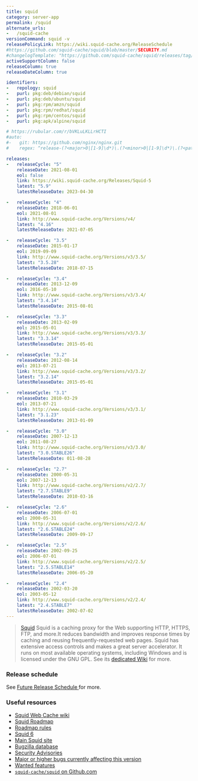 ```yaml
---
title: squid
category: server-app
permalink: /squid
alternate_urls:
-   /squid-cache
versionCommand: squid -v
releasePolicyLink: https://wiki.squid-cache.org/ReleaseSchedule
#https://github.com/squid-cache/squid/blob/master/SECURITY.md
#changelogTemplate: "https://github.com/squid-cache/squid/releases/tag/v__LATEST__"
activeSupportColumn: false
releaseColumn: true
releaseDateColumn: true

identifiers:
-   repology: squid
-   purl: pkg:deb/debian/squid
-   purl: pkg:deb/ubuntu/squid
-   purl: pkg:rpm/amzn/squid
-   purl: pkg:rpm/redhat/squid
-   purl: pkg:rpm/centos/squid
-   purl: pkg:apk/alpine/squid

# https://rubular.com/r/bVKLuLKLLrHCTI
#auto:
#-   git: https://github.com/nginx/nginx.git
#    regex: ^release-(?<major>0|[1-9]\d*)\.(?<minor>0|[1-9]\d*)\.(?<patch>0|[1-9]\d*)$

releases:
-   releaseCycle: "5"
    releaseDate: 2021-08-01
    eol: false
    link: https://wiki.squid-cache.org/Releases/Squid-5
    latest: "5.9"
    latestReleaseDate: 2023-04-30

-   releaseCycle: "4"
    releaseDate: 2018-06-01
    eol: 2021-08-01
    link: http://www.squid-cache.org/Versions/v4/
    latest: "4.16"
    latestReleaseDate: 2021-07-05 

-   releaseCycle: "3.5"
    releaseDate: 2015-01-17
    eol: 2019-09-09
    link: http://www.squid-cache.org/Versions/v3/3.5/
    latest: "3.5.28"
    latestReleaseDate: 2018-07-15

-   releaseCycle: "3.4"
    releaseDate: 2013-12-09
    eol: 2016-05-10
    link: http://www.squid-cache.org/Versions/v3/3.4/
    latest: "3.4.14"
    latestReleaseDate: 2015-08-01

-   releaseCycle: "3.3"
    releaseDate: 2013-02-09
    eol: 2015-05-01
    link: http://www.squid-cache.org/Versions/v3/3.3/
    latest: "3.3.14"
    latestReleaseDate: 2015-05-01

-   releaseCycle: "3.2"
    releaseDate: 2012-08-14
    eol: 2013-07-21
    link: http://www.squid-cache.org/Versions/v3/3.2/
    latest: "3.2.14"
    latestReleaseDate: 2015-05-01

-   releaseCycle: "3.1"
    releaseDate: 2010-03-29
    eol: 2013-07-21
    link: http://www.squid-cache.org/Versions/v3/3.1/
    latest: "3.1.23"
    latestReleaseDate: 2013-01-09

-   releaseCycle: "3.0"
    releaseDate: 2007-12-13
    eol: 2011-08-27
    link: http://www.squid-cache.org/Versions/v3/3.0/
    latest: "3.0.STABLE26"
    latestReleaseDate: 011-08-28

-   releaseCycle: "2.7"
    releaseDate: 2000-05-31
    eol: 2007-12-13
    link: http://www.squid-cache.org/Versions/v2/2.7/
    latest: "2.7.STABLE9"
    latestReleaseDate: 2010-03-16

-   releaseCycle: "2.6"
    releaseDate: 2006-07-01
    eol: 2000-05-31
    link: http://www.squid-cache.org/Versions/v2/2.6/
    latest: "2.6.STABLE24"
    latestReleaseDate: 2009-09-17

-   releaseCycle: "2.5"
    releaseDate: 2002-09-25
    eol: 2006-07-01
    link: http://www.squid-cache.org/Versions/v2/2.5/
    latest: "2.5.STABLE14"
    latestReleaseDate: 2006-05-20

-   releaseCycle: "2.4"
    releaseDate: 2002-03-20
    eol: 2003-05-12
    link: http://www.squid-cache.org/Versions/v2/2.4/
    latest: "2.4.STABLE7"
    latestReleaseDate: 2002-07-02
---
```


> [Squid](http://www.squid-cache.org/) Squid is a caching proxy for the Web supporting HTTP, HTTPS, FTP, and more.It reduces bandwidth and improves response times by caching and reusing frequently-requested web pages. Squid has extensive access controls and makes a great server accelerator. It runs on most available operating systems, including Windows and is licensed under the GNU GPL. See its [dedicated Wiki](https://wiki.squid-cache.org/) for more.
### Release schedule

See [Future Release Schedule ](https://wiki.squid-cache.org/ReleaseSchedule#future-release-schedule) for more.

### Useful resources

- [Squid Web Cache wiki](https://wiki.squid-cache.org/)
- [Squid Roadmap](https://wiki.squid-cache.org/RoadMap/)
- [Roadmap rules](https://wiki.squid-cache.org/RoadMap/#roadmap-rules)
- [Squid 6](https://wiki.squid-cache.org/RoadMap/#squid-6)
- [Main Squid site](http://www.squid-cache.org/)
- [Bugzilla database](https://bugs.squid-cache.org/index.cgi)
- [Security Advisories](http://www.squid-cache.org/Advisories/)
- [Major or higher bugs currently affecting this version](https://bugs.squid-cache.org/buglist.cgi?bug_id_type=anyexact&bug_severity=blocker&bug_severity=critical&bug_severity=major&bug_status=UNCONFIRMED&bug_status=NEW&bug_status=ASSIGNED&bug_status=REOPENED&chfieldto=Now&columnlist=bug_severity%2Cversion%2Cop_sys%2Cshort_desc&f1=version&o1=lessthaneq&o2=equals&order=version%20DESC%2Cbug_severity%2Cbug_id&product=Squid&query_format=advanced&v1=6&v2=unspecified)
- [Wanted features](https://wiki.squid-cache.org/Categories/WantedFeature)
- [`squid-cache/squid` on Github.com](https://github.com/squid-cache/squid)
